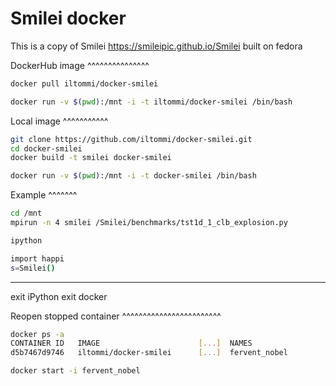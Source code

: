 # Smilei docker 

This is a copy of Smilei https://smileipic.github.io/Smilei built on fedora

DockerHub image
^^^^^^^^^^^^^^^

```bash
docker pull iltommi/docker-smilei

docker run -v $(pwd):/mnt -i -t iltommi/docker-smilei /bin/bash
````

Local image
^^^^^^^^^^^
```bash
git clone https://github.com/iltommi/docker-smilei.git
cd docker-smilei
docker build -t smilei docker-smilei

docker run -v $(pwd):/mnt -i -t docker-smilei /bin/bash
````



Example
^^^^^^^

```bash
cd /mnt
mpirun -n 4 smilei /Smilei/benchmarks/tst1d_1_clb_explosion.py

ipython

import happi
s=Smilei()
```

----

exit iPython
exit docker


Reopen stopped container
^^^^^^^^^^^^^^^^^^^^^^^^

```bash
docker ps -a
CONTAINER ID   IMAGE                      [...]  NAMES
d5b7467d9746   iltommi/docker-smilei      [...]  fervent_nobel

docker start -i fervent_nobel
```
